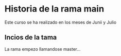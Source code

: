 # Historia de la rama main

Este curso se ha realizado en los meses de Junii y Julio


## Incios de la tama

La rama empezo llamandose master...
